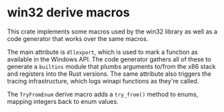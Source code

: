 # win32 derive macros

This crate implements some macros used by the win32 library as well as a code
generator that works over the same macros.

The main attribute is `dllexport`, which is used to mark a function as available
in the Windows API. The code generator gathers all of these to generate a
`builtins` module that plumbs arguments to/from the x86 stack and registers into
the Rust versions. The same attribute also triggers the tracing infrastructure,
which logs winapi functions as they're called.

The `TryFromEnum` derive macro adds a `try_from()` method to enums, mapping
integers back to enum values.
